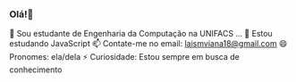 ### Olá!👋



🔭 Sou estudante de Engenharia da Computação na UNIFACS ...
🌱 Estou estudando JavaScript 
📫 Contate-me no email: laismviana18@gmail.com
😄 Pronomes: ela/dela
⚡ Curiosidade: Estou sempre em busca de conhecimento

